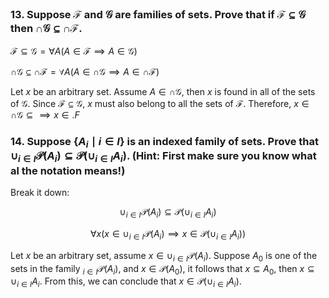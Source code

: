 ### 13. Suppose $\mathcal{F}$ and $\mathcal{G}$ are families of sets. Prove that if $\mathcal{F} \subseteq \mathcal{G}$ then $\cap \mathcal{G} \subseteq \cap \mathcal{F}$.

$\mathcal{F} \subseteq \mathcal{G} = \forall A(A\in \mathcal{F} \implies A \in \mathcal{G})$

$\cap \mathcal{G} \subseteq \cap \mathcal{F} = \forall A (A \in \cap \mathcal{G} \implies A \in \cap \mathcal{F})$

Let $x$ be an arbitrary set. Assume $A \in \cap \mathcal{G}$, then $x$ is found in all of the sets of $\mathcal{G}$. Since $\mathcal{F} \subseteq \mathcal{G}$, $x$ must also belong to all the sets of $\mathcal{F}$. Therefore, $x \in \cap \mathcal{G} \subseteq \implies x \in \mathcal.{F}$

### 14. Suppose $\{A_i \mid i \in I\}$ is an indexed family of sets. Prove that $\cup_{i \in I}\mathscr{P}(A_i) \subseteq \mathscr{P}(\cup_{i \in I} A_i)$. (Hint: First make sure you know what al the notation means!)

Break it down:

$$\cup_{i \in I}\mathscr{P}(A_i) \subseteq \mathscr{P}(\cup_{i \in I} A_i)$$

$$\forall x\Big(x \in \cup_{i \in I}\mathscr{P}(A_i) \implies x \in \mathscr{P}(\cup_{i \in I} A_i)\Big)$$

Let $x$ be an arbitrary set, assume $x \in \cup_{i \in I}\mathscr{P}(A_i)$. Suppose $A_0$ is one of the sets in the family $_{i \in I}\mathscr{P}(A_i)$, and $x \in \mathscr{P}(A_0)$, it follows that $x \subseteq A_0$, then $x \subseteq \cup_{i \in I}A_i$. From this, we can conclude that $x \in \mathscr{P}(\cup_{i \in I}A_i)$.
